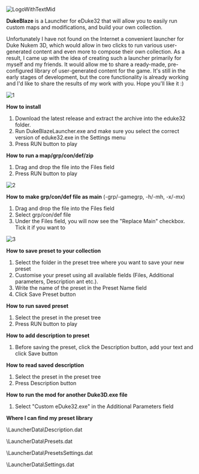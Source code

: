 ![LogoWithTextMid](https://github.com/user-attachments/assets/93d3dc71-c8aa-4b91-865c-f04c84932a62)

**DukeBlaze** is a Launcher for eDuke32 that will allow you to easily run custom maps and modifications, and build your own collection. 

Unfortunately I have not found on the Internet a convenient launcher for Duke Nukem 3D, which would allow in two clicks to run various user-generated content and even more to compose their own collection. As a result, I came up with the idea of creating such a launcher primarily for myself and my friends. It would allow me to share a ready-made, pre-configured library of user-generated content for the game. It's still in the early stages of development, but the core functionality is already working and I'd like to share the results of my work with you. Hope you'll like it :)

![1](https://github.com/user-attachments/assets/de6ad51c-bc76-4a51-a1f6-1b5fb25c7957)

**How to install**
1) Download the latest release and extract the archive into the eduke32 folder.
2) Run DukeBlazeLauncher.exe and make sure you select the correct version of eduke32.exe in the Settings menu
3) Press RUN button to play

**How to run a map/grp/con/def/zip**
1) Drag and drop the file into the Files field
2) Press RUN button to play

![2](https://github.com/user-attachments/assets/a215d824-cda9-4160-9373-d77f63b0fa46)

**How to make grp/con/def file as main** (-grp/-gamegrp, -h/-mh, -x/-mx) 
1) Drag and drop the file into the Files field
2) Select grp/con/def file
3) Under the Files field, you will now see the "Replace Main" checkbox. Tick it if you want to

![3](https://github.com/user-attachments/assets/8a36473b-a4db-4155-9699-23f76d9cae6f)

**How to save preset to your collection**
1) Select the folder in the preset tree where you want to save your new preset
2) Customise your preset using all available fields (Files, Additional parameters, Description ant etc.).
3) Write the name of the preset in the Preset Name field
4) Click Save Preset button

**How to run saved preset**
1) Select the preset in the preset tree
2) Press RUN button to play

**How to add description to preset**
1) Before saving the preset, click the Description button, add your text and click Save button

**How to read saved description**
1) Select the preset in the preset tree
2) Press Description button

**How to run the mod for another Duke3D.exe file**
1) Select "Custom eDuke32.exe" in the Additional Parameters field

**Where I can find my preset library**

\LauncherData\Description.dat

\LauncherData\Presets.dat

\LauncherData\PresetsSettings.dat

\LauncherData\Settings.dat
